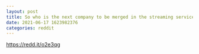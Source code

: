 ```yaml
--- 
layout: post 
title: So who is the next company to be merged in the streaming services wars 
date: 2021-06-17 1623982376 
categories: reddit 
--- 
```

https://redd.it/o2e3qg
